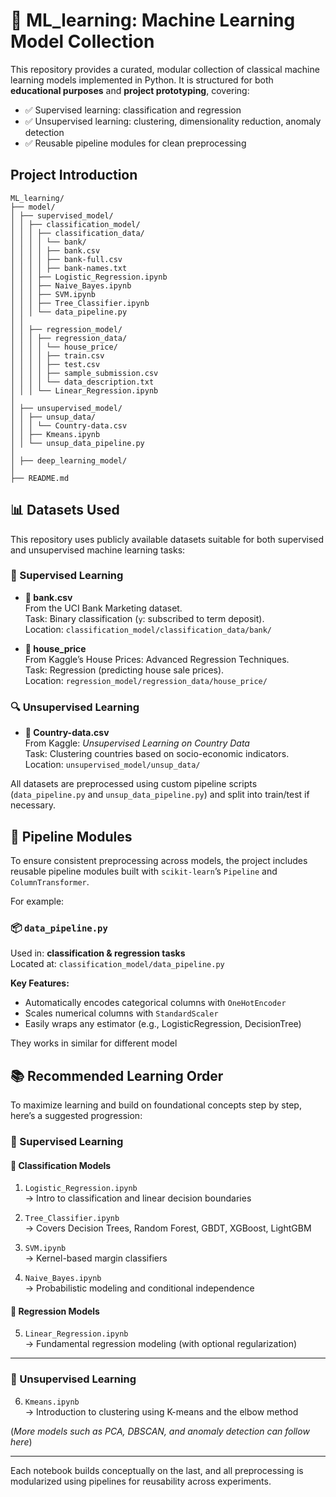 # 🧠 ML_learning: Machine Learning Model Collection

This repository provides a curated, modular collection of classical machine learning models implemented in Python. It is structured for both **educational purposes** and **project prototyping**, covering:

- ✅ Supervised learning: classification and regression
- ✅ Unsupervised learning: clustering, dimensionality reduction, anomaly detection
- ✅ Reusable pipeline modules for clean preprocessing


## Project Introduction

    ML_learning/
    ├── model/
    │ ├── supervised_model/
    │ │ ├── classification_model/
    │ │ │ ├── classification_data/
    │ │ │ │ └── bank/
    │ │ │ │ ├── bank.csv
    │ │ │ │ ├── bank-full.csv
    │ │ │ │ ├── bank-names.txt
    │ │ │ ├── Logistic_Regression.ipynb
    │ │ │ ├── Naive_Bayes.ipynb
    │ │ │ ├── SVM.ipynb
    │ │ │ ├── Tree_Classifier.ipynb
    │ │ │ └── data_pipeline.py
    │ │
    │ │ ├── regression_model/
    │ │ │ ├── regression_data/
    │ │ │ │ └── house_price/
    │ │ │ │ ├── train.csv
    │ │ │ │ ├── test.csv
    │ │ │ │ ├── sample_submission.csv
    │ │ │ │ └── data_description.txt
    │ │ │ └── Linear_Regression.ipynb
    │
    │ ├── unsupervised_model/
    │ │ ├── unsup_data/
    │ │ │ └── Country-data.csv
    │ │ ├── Kmeans.ipynb
    │ │ └── unsup_data_pipeline.py
    │ 
    │ ├── deep_learning_model/
    │
    ├── README.md


## 📊 Datasets Used

This repository uses publicly available datasets suitable for both supervised and unsupervised machine learning tasks:

### 🧪 Supervised Learning
- **📂 bank.csv**  
  From the UCI Bank Marketing dataset.  
  Task: Binary classification (`y`: subscribed to term deposit).  
  Location: `classification_model/classification_data/bank/`

- **📂 house_price**  
  From Kaggle’s House Prices: Advanced Regression Techniques.  
  Task: Regression (predicting house sale prices).  
  Location: `regression_model/regression_data/house_price/`

### 🔍 Unsupervised Learning
- **📂 Country-data.csv**  
  From Kaggle: *Unsupervised Learning on Country Data*  
  Task: Clustering countries based on socio-economic indicators.  
  Location: `unsupervised_model/unsup_data/`

All datasets are preprocessed using custom pipeline scripts (`data_pipeline.py` and `unsup_data_pipeline.py`) and split into train/test if necessary.


## 🔧 Pipeline Modules

To ensure consistent preprocessing across models, the project includes reusable pipeline modules built with `scikit-learn`’s `Pipeline` and `ColumnTransformer`.

For example:

### 📦 `data_pipeline.py`
Used in: **classification & regression tasks**  
Located at: `classification_model/data_pipeline.py`

**Key Features:**
- Automatically encodes categorical columns with `OneHotEncoder`
- Scales numerical columns with `StandardScaler`
- Easily wraps any estimator (e.g., LogisticRegression, DecisionTree)

They works in similar for different model


## 📚 Recommended Learning Order

To maximize learning and build on foundational concepts step by step, here’s a suggested progression:

### 🔷 Supervised Learning

#### 🔹 Classification Models
  1. `Logistic_Regression.ipynb`  
     → Intro to classification and linear decision boundaries

  2. `Tree_Classifier.ipynb`  
     → Covers Decision Trees, Random Forest, GBDT, XGBoost, LightGBM

  3. `SVM.ipynb`  
     → Kernel-based margin classifiers

  4. `Naive_Bayes.ipynb`  
     → Probabilistic modeling and conditional independence

#### 🔹 Regression Models
5. `Linear_Regression.ipynb`  
   → Fundamental regression modeling (with optional regularization)

---

### 🔷 Unsupervised Learning

6. `Kmeans.ipynb`  
   → Introduction to clustering using K-means and the elbow method

(*More models such as PCA, DBSCAN, and anomaly detection can follow here*)

---

Each notebook builds conceptually on the last, and all preprocessing is modularized using pipelines for reusability across experiments.


